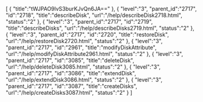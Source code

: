 [
	{
		"title":"tWJPAO9lvS3burKJvQn6JA=="
	},
	{
		"level":"3",
		"parent_id":"2717",
		"id":"2718",
		"title":"describeDisk",
		"url":"/help/describeDisk2718.html",
		"status":"2"
	},
	{
		"level":"3",
		"parent_id":"2717",
		"id":"2719",
		"title":"describeDisks",
		"url":"/help/describeDisks2719.html",
		"status":"2"
	},
	{
		"level":"3",
		"parent_id":"2717",
		"id":"2720",
		"title":"restoreDisk",
		"url":"/help/restoreDisk2720.html",
		"status":"2"
	},
	{
		"level":"3",
		"parent_id":"2717",
		"id":"2961",
		"title":"modifyDiskAttribute",
		"url":"/help/modifyDiskAttribute2961.html",
		"status":"2"
	},
	{
		"level":"3",
		"parent_id":"2717",
		"id":"3085",
		"title":"deleteDisk",
		"url":"/help/deleteDisk3085.html",
		"status":"2"
	},
	{
		"level":"3",
		"parent_id":"2717",
		"id":"3086",
		"title":"extendDisk",
		"url":"/help/extendDisk3086.html",
		"status":"2"
	},
	{
		"level":"3",
		"parent_id":"2717",
		"id":"3087",
		"title":"createDisks",
		"url":"/help/createDisks3087.html",
		"status":"2"
	}
]